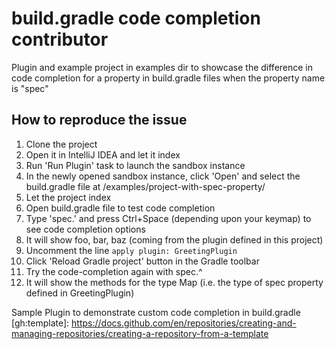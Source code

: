 # build.gradle code completion contributor
Plugin and example project in examples dir to showcase the difference in code completion for a property in build.gradle
files when the property name is "spec"


## How to reproduce the issue
1. Clone the project
2. Open it in IntelliJ IDEA and let it index
3. Run 'Run Plugin' task to launch the sandbox instance
4. In the newly opened sandbox instance, click 'Open' and select the build.gradle file at <this-project>/examples/project-with-spec-property/
5. Let the project index
6. Open build.gradle file to test code completion
7. Type 'spec.' and press Ctrl+Space (depending upon your keymap) to see code completion options
8. It will show foo, bar, baz (coming from the plugin defined in this project)
9. Uncomment the line `apply plugin: GreetingPlugin`
10. Click 'Reload Gradle project' button in the Gradle toolbar
11. Try the code-completion again with spec.^
12. It will show the methods for the type Map (i.e. the type of spec property defined in GreetingPlugin)




<!-- Plugin description -->
Sample Plugin to demonstrate custom code completion in build.gradle
[gh:template]: https://docs.github.com/en/repositories/creating-and-managing-repositories/creating-a-repository-from-a-template
<!-- Plugin description end -->

